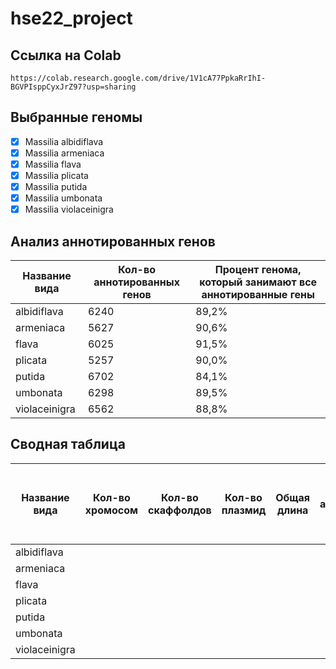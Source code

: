 # hse22_project
## Ссылка на Colab
```
https://colab.research.google.com/drive/1V1cA77PpkaRrIhI-BGVPIsppCyxJrZ97?usp=sharing
```
## Выбранные геномы
- [x] Massilia albidiflava
- [x] Massilia armeniaca
- [x] Massilia flava
- [x] Massilia plicata
- [x] Massilia putida
- [x] Massilia umbonata
- [x] Massilia violaceinigra
## Анализ аннотированных генов
|Название вида | Кол-во аннотированных генов| Процент генома, который занимают все аннотированные гены | 
|---|---|---
albidiflava| 6240| 89,2%|
armeniaca| 5627| 90,6%|
flava| 6025| 91,5%|
plicata| 5257| 90,0%|
putida| 6702| 84,1%|
umbonata| 6298| 89,5%|
violaceinigra| 6562| 88,8%|
## Сводная таблица
|Название вида | Кол-во хромосом| Кол-во скаффолдов| Кол-во плазмид| Oбщая длина| Кол-во аннотированных генов| Доля аннотированных генов в геноме| Кол-во предсказанных участков z-dna| Кол-во участков с zh-score >500| Oбщая длина участков с zh-score >500|
|---|---|---|---|---|---|---|---|---|---
albidiflava|
armeniaca|
flava|
plicata|
putida|
umbonata|
violaceinigra|

